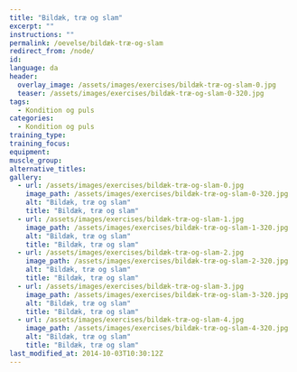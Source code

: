 ```yaml
---
title: "Bildæk, træ og slam"
excerpt: ""
instructions: ""
permalink: /oevelse/bildæk-træ-og-slam
redirect_from: /node/
id: 
language: da
header:
  overlay_image: /assets/images/exercises/bildæk-træ-og-slam-0.jpg
  teaser: /assets/images/exercises/bildæk-træ-og-slam-0-320.jpg
tags:
  - Kondition og puls
categories:
  - Kondition og puls
training_type: 
training_focus: 
equipment:
muscle_group:
alternative_titles:
gallery:
  - url: /assets/images/exercises/bildæk-træ-og-slam-0.jpg
    image_path: /assets/images/exercises/bildæk-træ-og-slam-0-320.jpg
    alt: "Bildæk, træ og slam"
    title: "Bildæk, træ og slam"
  - url: /assets/images/exercises/bildæk-træ-og-slam-1.jpg
    image_path: /assets/images/exercises/bildæk-træ-og-slam-1-320.jpg
    alt: "Bildæk, træ og slam"
    title: "Bildæk, træ og slam"
  - url: /assets/images/exercises/bildæk-træ-og-slam-2.jpg
    image_path: /assets/images/exercises/bildæk-træ-og-slam-2-320.jpg
    alt: "Bildæk, træ og slam"
    title: "Bildæk, træ og slam"
  - url: /assets/images/exercises/bildæk-træ-og-slam-3.jpg
    image_path: /assets/images/exercises/bildæk-træ-og-slam-3-320.jpg
    alt: "Bildæk, træ og slam"
    title: "Bildæk, træ og slam"
  - url: /assets/images/exercises/bildæk-træ-og-slam-4.jpg
    image_path: /assets/images/exercises/bildæk-træ-og-slam-4-320.jpg
    alt: "Bildæk, træ og slam"
    title: "Bildæk, træ og slam"
last_modified_at: 2014-10-03T10:30:12Z
---
```



